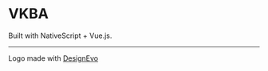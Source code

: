 # VKBA

Built with NativeScript + Vue.js.

---
Logo made with [DesignEvo](https://www.designevo.com/)